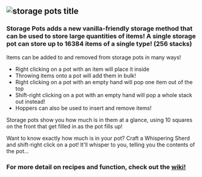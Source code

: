 ![storage pots title](https://cdn.modrinth.com/data/cached_images/0b1c7ae387d30d2ba35873a528d725e73692fa23.png)
---
### Storage Pots adds a new vanilla-friendly storage method that can be used to store large quantities of items! A single storage pot can store up to 16384 items of a single type! (256 stacks)

Items can be added to and removed from storage pots in many ways!
- Right clicking on a pot with an item will place it inside
- Throwing items onto a pot will add them in bulk!
- Right clicking on a pot with an empty hand will pop one item out of the top
- Shift-right clicking on a pot with an empty hand will pop a whole stack out instead!
- Hoppers can also be used to insert and remove items!

Storage pots show you how much is in them at a glance, using 10 squares on the front that get filled in as the pot fills up!

Want to know exactly how much is in your pot? Craft a Whispering Sherd and shift-right click on a pot! It'll whisper to you, telling you the contents of the pot...

### For more detail on recipes and function, check out the [wiki!](https://github.com/maybejake/storage-pots/wiki)
